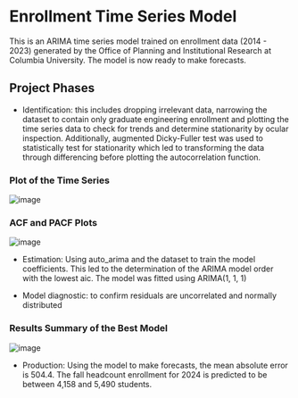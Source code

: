 # Enrollment Time Series Model
This is an ARIMA time series model trained on enrollment data (2014 - 2023) generated by the Office of Planning and Institutional Research at Columbia University. The model is now ready to
make forecasts. 
## Project Phases
- Identification: this includes dropping irrelevant data, narrowing the dataset to contain only graduate engineering enrollment and plotting the time series data to check for trends and determine stationarity by ocular inspection. Additionally, augmented Dicky-Fuller test was used to statistically test for stationarity which led to transforming the data through differencing before plotting the autocorrelation function.
### Plot of the Time Series
![image](https://github.com/user-attachments/assets/a3dc9b8b-c482-4d7a-9ad3-13441d3372c6)

### ACF and PACF Plots
![image](https://github.com/user-attachments/assets/cba7912f-7a37-4049-87d6-566b6d1dbba2)

- Estimation: Using auto_arima and the dataset to train the model coefficients. This led to the determination of the ARIMA model order with the lowest aic. The model was fitted using ARIMA(1, 1, 1)

- Model diagnostic: to confirm residuals are uncorrelated and normally distributed
### Results Summary of the Best Model
![image](https://github.com/user-attachments/assets/294fbeb8-531e-4a5b-85b5-39801fb0607e)

- Production:  Using the model to make forecasts, the mean absolute error is 504.4. The fall headcount enrollment for 2024 is predicted to be between 4,158 and 5,490 students. 

  
  
